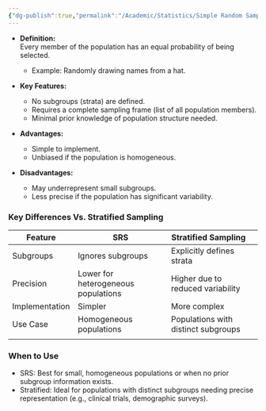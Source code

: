 ```yaml
---
{"dg-publish":true,"permalink":"/Academic/Statistics/Simple Random Sample (SRS)/"}
---
```



- **Definition:**  
  Every member of the population has an equal probability of being selected.  
  - Example: Randomly drawing names from a hat.  

- **Key Features:**  
  - No subgroups (strata) are defined.  
  - Requires a complete sampling frame (list of all population members).  
  - Minimal prior knowledge of population structure needed.  

- **Advantages:**  
  - Simple to implement.  
  - Unbiased if the population is homogeneous.  

- **Disadvantages:**  
  - May underrepresent small subgroups.  
  - Less precise if the population has significant variability.  

### Key Differences  Vs. Stratified Sampling

| Feature        | SRS                                 | Stratified Sampling                 |     |
| -------------- | ----------------------------------- | ----------------------------------- | --- |
| Subgroups      | Ignores subgroups                   | Explicitly defines strata           |     |
| Precision      | Lower for heterogeneous populations | Higher due to reduced variability   |     |
| Implementation | Simpler                             | More complex                        |     |
| Use Case       | Homogeneous populations             | Populations with distinct subgroups |     |
|                |                                     |                                     |     |
### When to Use  
- SRS: Best for small, homogeneous populations or when no prior subgroup information exists.  
- Stratified: Ideal for populations with distinct subgroups needing precise representation (e.g., clinical trials, demographic surveys).  